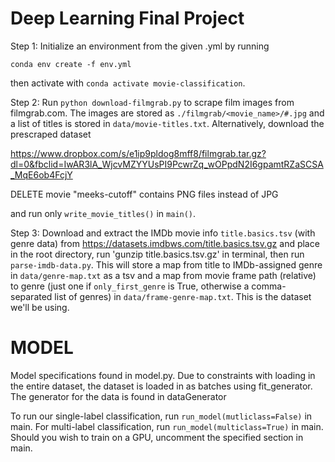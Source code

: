 # Deep Learning Final Project

Step 1: Initialize an environment from the given .yml by running 

`conda env create -f env.yml`

then activate with `conda activate movie-classification`.

Step 2: Run `python download-filmgrab.py` to scrape film images from filmgrab.com. The images are stored as `./filmgrab/<movie_name>/#.jpg` and a list of titles is stored in `data/movie-titles.txt`. Alternatively, download the prescraped dataset

https://www.dropbox.com/s/e1ip9pldog8mff8/filmgrab.tar.gz?dl=0&fbclid=IwAR3lA_WjcvMZYYUsPI9PcwrZq_wOPpdN2I6gpamtRZaSCSA_MqE6ob4FcjY

DELETE movie "meeks-cutoff" contains PNG files instead of JPG

and run only `write_movie_titles()` in `main()`.

Step 3: Download and extract the IMDb movie info `title.basics.tsv` (with genre data) from https://datasets.imdbws.com/title.basics.tsv.gz and place in the root directory, run 'gunzip title.basics.tsv.gz' in terminal, then run `parse-imdb-data.py`. This will store a map from title to IMDb-assigned genre in `data/genre-map.txt` as a tsv and a map from movie frame path (relative) to genre (just one if `only_first_genre` is True, otherwise a comma-separated list of genres) in `data/frame-genre-map.txt`. This is the dataset we'll be using.

# MODEL

Model specifications found in model.py. Due to constraints with loading in the entire dataset, the dataset is loaded in as batches using fit_generator. The generator for the data is found in dataGenerator

To run our single-label classification, run `run_model(mutliclass=False)` in main. For multi-label classification, run `run_model(multiclass=True)` in main. Should you wish to train on a GPU, uncomment the specified section in main. 
